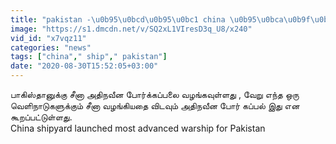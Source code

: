 ```yaml
---
title: "pakistan -\u0b95\u0bcd\u0b95\u0bc1 china \u0b95\u0bca\u0b9f\u0bc1\u0b95\u0bcd\u0b95 \u0b87\u0bb0\u0bc1\u0b95\u0bcd\u0b95\u0bc1\u0bae\u0bcd \u0b85\u0ba4\u0bbf\u0ba8\u0bb5\u0bc0\u0ba9 \u0baa\u0bcb\u0bb0\u0bcd\u0b95\u0bcd\u0b95\u0baa\u0bcd\u0baa\u0bb2\u0bcd"
image: "https://s1.dmcdn.net/v/SQ2xL1VIresD3q_U8/x240"
vid_id: "x7vqz11"
categories: "news"
tags: ["china"," ship"," pakistan"]
date: "2020-08-30T15:52:05+03:00"
---
```

பாகிஸ்தானுக்கு சீனா அதிநவீன போர்க்கப்பலை வழங்கவுள்ளது , வேறு எந்த ஒரு வெளிநாடுகளுக்கும் சீனா வழங்கியதை விடவும் அதிநவீன போர் கப்பல் இது என கூறப்பட்டுள்ளது.   <br>China shipyard launched most advanced warship for Pakistan
